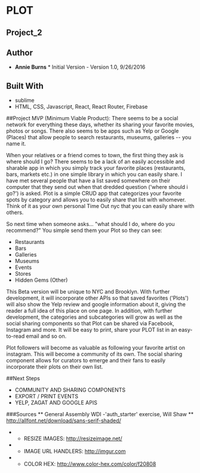 # PLOT
## Project_2

## Author
* **Annie Burns** * Initial Version - Version 1.0, 9/26/2016

## Built With
* sublime
* HTML, CSS, Javascript, React, React Router, Firebase

##Project MVP (Minimum Viable Product):
There seems to be a social network for everything these days, whether its sharing your favorite movies, photos or songs.  There also seems to be apps such as Yelp or Google (Places) that allow people to search restaurants, museums, galleries -- you name it.  

When your relatives or a friend comes to town, the first thing they ask is where should I go?  There seems to be a lack of an easily accessible and sharable app in which you simply track your favorite places (restaurants, bars, markets etc.) in one simple library in which you can easily share.  I have met several people that have a list saved somewhere on their computer that they send out when that dredded question ('where should i go?') is asked.  Plot is a simple CRUD app that categorizes your favorite spots by category and allows you to easily share that list with whomever.  Think of it as your own personal Time Out nyc that you can easily share with others.

So next time when someone asks... "what should I do, where do you recommend?" You simple send them your Plot so they can see:

*   Restaurants
*   Bars
*   Galleries
*   Museums
*   Events
*   Stores
*   Hidden Gems (Other)


This Beta version will be unique to NYC and Brooklyn.  With further development, it will incorporate other APIs so that saved favorites ('Plots') will also show the Yelp review and google information about it, giving the reader a full idea of this place on one page.  In addition, with further development, the categories and subcategories will grow as well as the social sharing components so that Plot can be shared via Facebook, Instagram and more. It will be easy to print, share your PLOT list in an easy-to-read email and so on.

Plot followers will become as valuable as following your favorite artist on instagram.  This will become a community of its own.  The social sharing component allows for curators to emerge and their fans to easily incorporate their plots on their own list.



##Next Steps
* COMMUNITY AND SHARING COMPONENTS
* EXPORT / PRINT EVENTS
* YELP, ZAGAT AND GOOGLE APIS

###Sources
**  General Assembly WDI -'auth_starter' exercise, Will Shaw
**  http://allfont.net/download/sans-serif-shaded/
* * RESIZE IMAGES: http://resizeimage.net/
* * IMAGE URL HANDLERS: http://imgur.com
* * COLOR HEX: http://www.color-hex.com/color/f20808
